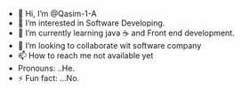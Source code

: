 - 👋 Hi, I’m @Qasim-1-A
- 👀 I’m interested in Software Developing.
- 🌱 I’m currently learning java ☕ and Front end development.
- 💞️ I’m looking to collaborate wit software company
- 📫 How to reach me not available yet
-  Pronouns: ..He.
- ⚡ Fun fact: ...No.

<!---
Qasim-1-A/Qasim-1-A is a ✨ special ✨ repository because its `README.md` (this file) appears on your GitHub profile.
You can click the Preview link to take a look at your changes.
--->
